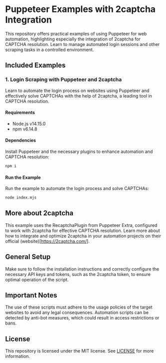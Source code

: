 # Puppeteer Examples with 2captcha Integration

This repository offers practical examples of using Puppeteer for web automation, highlighting especially the integration of 2captcha for CAPTCHA resolution. Learn to manage automated login sessions and other scraping tasks in a controlled environment.

## Included Examples

### 1. Login Scraping with Puppeteer and 2captcha

Learn to automate the login process on websites using Puppeteer and effectively solve CAPTCHAs with the help of 2captcha, a leading tool in CAPTCHA resolution.

#### Requirements

- Node.js v14.15.0
- npm v6.14.8

#### Dependencies

Install Puppeteer and the necessary plugins to enhance automation and CAPTCHA resolution:

```bash
npm i
```

#### Run the Example

Run the example to automate the login process and solve CAPTCHAs:

```bash
node index.mjs
```

## More about 2captcha
This example uses the RecaptchaPlugin from Puppeteer Extra, configured to work with 2captcha for effective CAPTCHA resolution. Learn more about how to integrate and optimize 2captcha in your automation projects on their official (website)[https://2captcha.com/].

## General Setup
Make sure to follow the installation instructions and correctly configure the necessary API keys and tokens, such as the 2captcha token, to ensure optimal operation of the script.

## Important Notes
The use of these scripts must adhere to the usage policies of the target websites to avoid any legal consequences. Automation scripts can be detected by anti-bot measures, which could result in access restrictions or bans.

## License
This repository is licensed under the MIT license. See [LICENSE](LICENSE) for more information.




